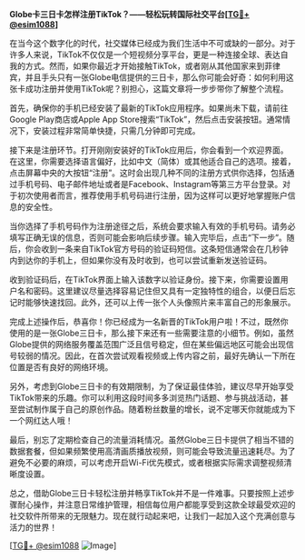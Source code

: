 **Globe卡三日卡怎样注册TikTok？——轻松玩转国际社交平台[[TG💪+ @esim1088](https://t.me/s/esim1088)]**

在当今这个数字化的时代，社交媒体已经成为我们生活中不可或缺的一部分。对于许多人来说，TikTok不仅仅是一个短视频分享平台，更是一种连接全球、表达自我的方式。然而，如果你最近才开始接触TikTok，或者刚从其他国家来到菲律宾，并且手头只有一张Globe电信提供的三日卡，那么你可能会好奇：如何利用这张卡成功注册并使用TikTok呢？别担心，这篇文章将一步步带你了解整个流程。

首先，确保你的手机已经安装了最新的TikTok应用程序。如果尚未下载，请前往Google Play商店或Apple App Store搜索“TikTok”，然后点击安装按钮。通常情况下，安装过程非常简单快捷，只需几分钟即可完成。

接下来是注册环节。打开刚刚安装好的TikTok应用后，你会看到一个欢迎界面。在这里，你需要选择语言偏好，比如中文（简体）或其他适合自己的选项。接着，点击屏幕中央的大按钮“注册”。这时会出现几种不同的注册方式供你选择，包括通过手机号码、电子邮件地址或者是Facebook、Instagram等第三方平台登录。对于初次使用者而言，推荐使用手机号码进行注册，因为这样可以更好地掌握账户信息的安全性。

当你选择了手机号码作为注册途径之后，系统会要求输入有效的手机号码。请务必填写正确无误的信息，否则可能会影响后续步骤。输入完毕后，点击“下一步”。随后，你会收到一条来自TikTok官方号码的验证码短信。这条短信通常会在几秒钟内到达你的手机上，但如果你没有及时收到，也可以尝试重新发送验证码。

收到验证码后，在TikTok界面上输入该数字以验证身份。接下来，你需要设置用户名和密码。这里建议尽量选择容易记住但又具有一定独特性的组合，以便日后忘记时能够快速找回。此外，还可以上传一张个人头像照片来丰富自己的形象展示。

完成上述操作后，恭喜你！你已经成为一名新晋的TikTok用户啦！不过，既然你使用的是一张Globe三日卡，那么接下来还有一些需要注意的小细节。例如，虽然Globe提供的网络服务覆盖范围广泛且信号稳定，但在某些偏远地区可能会出现信号较弱的情况。因此，在首次尝试观看视频或上传内容之前，最好先确认一下所在位置是否有良好的网络环境。

另外，考虑到Globe三日卡的有效期限制，为了保证最佳体验，建议尽早开始享受TikTok带来的乐趣。你可以利用这段时间多多浏览热门话题、参与挑战活动，甚至尝试制作属于自己的原创作品。随着粉丝数量的增长，说不定哪天你就能成为下一个网红达人哦！

最后，别忘了定期检查自己的流量消耗情况。虽然Globe三日卡提供了相当不错的数据套餐，但如果频繁使用高清画质播放视频，则可能会导致流量迅速耗尽。为了避免不必要的麻烦，可以考虑开启Wi-Fi优先模式，或者根据实际需求调整视频清晰度设置。

总之，借助Globe三日卡轻松注册并畅享TikTok并不是一件难事。只要按照上述步骤耐心操作，并注意日常维护管理，相信每位用户都能享受到这款全球最受欢迎的社交软件所带来的无限魅力。现在就行动起来吧，让我们一起加入这个充满创意与活力的世界！

[[TG💪+ @esim1088](https://t.me/s/esim1088) ![Image](https://i.postimg.cc/4NQfJmqS/Snipaste-2025-05-13-00-14-12.png)]